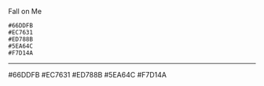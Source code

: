 Fall on Me
```palette
#66DDFB
#EC7631
#ED788B
#5EA64C
#F7D14A
```


---


#66DDFB
#EC7631
#ED788B
#5EA64C
#F7D14A